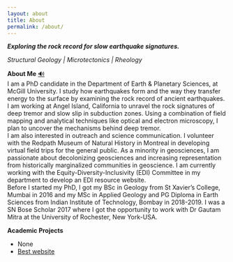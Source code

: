 ```yaml
---
layout: about
title: About
permalink: /about/
---
```


  
**_Exploring the rock record for slow earthquake signatures._**

_Structural Geology &#x7c; Microtectonics &#x7c; Rheology_

**About Me** [&#128266;](http://devanthakkar.com/)<br>
I am a PhD candidate in the Department of Earth & Planetary Sciences, at McGill University. I study how earthquakes form and the way they transfer energy to the surface by examining the rock record of ancient earthquakes. I am working at Angel Island, California to unravel the rock signatures of deep tremor and slow slip in subduction zones. Using a combination of field mapping and analytical techniques like optical and electron microscopy, I plan to uncover the mechanisms behind deep tremor. <br>
I am also interested in outreach and science communication. I volunteer with the Redpath Museum of Natural History in Montreal in developing virtual field trips for the general public. As a minority in geosciences, I am passionate about decolonizing geosciences and increasing representation from historically marginalized communities in geoscience. I am currently working with the Equity-Diversity-Inclusivity (EDI) Committee in my department to develop an EDI resource website. <br>
Before I started my PhD, I got my BSc in Geology from St Xavier’s College, Mumbai in 2016 and my MSc in Applied Geology and PG Diploma in Earth Sciences from Indian Institute of Technology, Bombay in 2018-2019. I was a SN Bose Scholar 2017 where I got the opportunity to work with Dr Gautam Mitra at the University of Rochester, New York-USA. <br>


**Academic Projects**
-  None<br>
- [Best website](http://devanthakkar.com/)<br>

